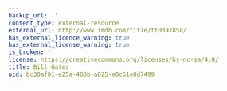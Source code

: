 ```yaml
---
backup_url: ''
content_type: external-resource
external_url: http://www.imdb.com/title/tt0397858/
has_external_licence_warning: true
has_external_license_warning: true
is_broken: ''
license: https://creativecommons.org/licenses/by-nc-sa/4.0/
title: Bill Gates
uid: bc30af01-e25a-480b-a825-e0c61e8d7499
---
```

